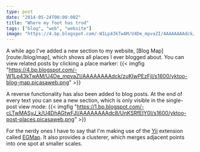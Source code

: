 ```yaml
---
type: post
date: "2014-05-24T00:00:00Z"
title: "Where my foot has trod"
tags: ["blog", "web", "website"]
image: "https://4.bp.blogspot.com/-W1Lp43kTwAM/U4De_mpvaZI/AAAAAAAAdck/zuKIwPEzFjI/s1600/yktoo-blog-map.picasaweb.png"
---
```


A while ago I've added a new section to my website, [Blog Map][route:/blog/map], which shows all places I ever blogged about. You can view related posts by clicking a place marker:
{{< imgfig "https://4.bp.blogspot.com/-W1Lp43kTwAM/U4De_mpvaZI/AAAAAAAAdck/zuKIwPEzFjI/s1600/yktoo-blog-map.picasaweb.png" >}}

<!--more-->

A reverse functionality has also been added to blog posts. At the end of every text you can see a new section, which is only visible in the single-post view mode:
{{< imgfig "https://1.bp.blogspot.com/-cLTwMASyJ_k/U4DhAGtwFJI/AAAAAAAAdc8/UnKSRfEIY0I/s1600/yktoo-post-places.picasaweb.png" >}}

For the nerdy ones I have to say that I'm making use of the [Yii](http://www.yiiframework.com/) extension called [EGMap](http://www.yiiframework.com/extension/egmap/). It also provides a clusterer, which merges adjacent points into one spot at smaller scales.
